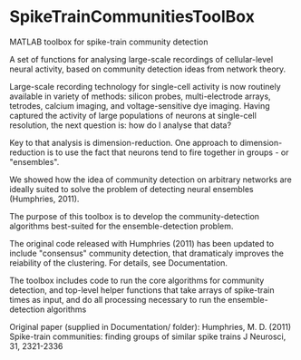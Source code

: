 SpikeTrainCommunitiesToolBox
============================

MATLAB toolbox for spike-train community detection

A set of functions for analysing large-scale recordings of cellular-level neural activity, based on community detection ideas from network theory.

Large-scale recording technology for single-cell activity is now routinely available in variety of methods: silicon probes, multi-electrode arrays, tetrodes, calcium imaging, and voltage-sensitive dye imaging. Having captured the activity of large populations of neurons at single-cell resolution, the next question is: how do I analyse that data?

Key to that analysis is dimension-reduction. One approach to dimension-reduction is to use the fact that neurons tend to fire together in groups - or "ensembles".

We showed how the idea of community detection on arbitrary networks are ideally suited to solve the problem of detecting neural ensembles (Humphries, 2011). 

The purpose of this toolbox is to develop the community-detection algorithms best-suited for the ensemble-detection problem. 

The original code released with Humphries (2011) has been updated to include "consensus" community detection, that dramaticaly improves the reiability of the clustering. For details, see Documentation.

The toolbox includes code to run the core algorithms for community detection, and top-level helper functions that take arrays of spike-train times as input, and do all processing necessary to run the ensemble-detection algorithms

Original paper (supplied in Documentation/ folder): 
Humphries, M. D. (2011) Spike-train communities: finding groups of similar spike trains J Neurosci, 31, 2321-2336


